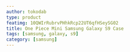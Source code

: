 ```yaml
---
author: tokodab
type: product
featimg: 10QWIrRubrvPHhkRcp22UT6qfHSeySG02
title: One Piece Mini Samsung Galaxy S9 Case
tags: [samsung, galaxy, s9]
category: [samsung]
---
```

